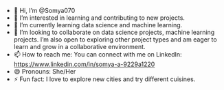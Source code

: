 - 👋 Hi, I’m @Somya070
- 👀 I’m interested in learning and contributing to new projects.
- 🌱 I’m currently learning data science and machine learning.
- 💞️ I’m looking to collaborate on data science projects, machine learning projects. I’m also open to exploring other project types and am eager to learn and grow in a collaborative environment.
- 📫 How to reach me: You can connect with me on LinkedIn: https://www.linkedin.com/in/somya-a-9229a1220
- 😄 Pronouns: She/Her
- ⚡ Fun fact:  I love to explore new cities and try different cuisines.

<!---
Somya070/Somya070 is a ✨ special ✨ repository because its `README.md` (this file) appears on your GitHub profile.
You can click the Preview link to take a look at your changes.
--->
